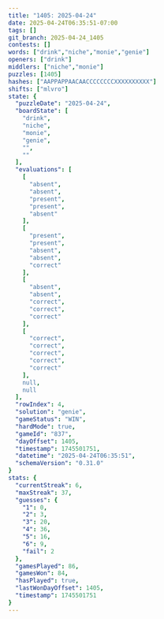 ```yaml
---
title: "1405: 2025-04-24"
date: 2025-04-24T06:35:51-07:00
tags: []
git_branch: 2025-04-24_1405
contests: []
words: ["drink","niche","monie","genie"]
openers: ["drink"]
middlers: ["niche","monie"]
puzzles: [1405]
hashes: ["AAPPAPPAACAACCCCCCCCXXXXXXXXXX"]
shifts: ["mlvro"]
state: {
  "puzzleDate": "2025-04-24",
  "boardState": [
    "drink",
    "niche",
    "monie",
    "genie",
    "",
    ""
  ],
  "evaluations": [
    [
      "absent",
      "absent",
      "present",
      "present",
      "absent"
    ],
    [
      "present",
      "present",
      "absent",
      "absent",
      "correct"
    ],
    [
      "absent",
      "absent",
      "correct",
      "correct",
      "correct"
    ],
    [
      "correct",
      "correct",
      "correct",
      "correct",
      "correct"
    ],
    null,
    null
  ],
  "rowIndex": 4,
  "solution": "genie",
  "gameStatus": "WIN",
  "hardMode": true,
  "gameId": "837",
  "dayOffset": 1405,
  "timestamp": 1745501751,
  "datetime": "2025-04-24T06:35:51",
  "schemaVersion": "0.31.0"
}
stats: {
  "currentStreak": 6,
  "maxStreak": 37,
  "guesses": {
    "1": 0,
    "2": 3,
    "3": 20,
    "4": 36,
    "5": 16,
    "6": 9,
    "fail": 2
  },
  "gamesPlayed": 86,
  "gamesWon": 84,
  "hasPlayed": true,
  "lastWonDayOffset": 1405,
  "timestamp": 1745501751
}
---
```

<!-- more -->

